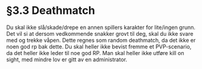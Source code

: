 # §3.3 Deathmatch

Du skal ikke slå/skade/drepe en annen spillers karakter for lite/ingen grunn. Det vil si at dersom vedkommende snakker grovt til deg, skal du ikke svare med og trekke våpen. Dette regnes som random deathmatch, da det ikke er noen god rp bak dette. Du skal heller ikke bevist fremme et PVP-scenario, da det heller ikke leder til noe god RP. Man skal heller ikke utføre kill on sight, med mindre lov er gitt av en administrator.
